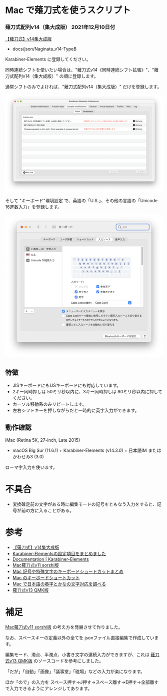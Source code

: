 # Mac で薙刀式を使うスクリプト

### 薙刀式配列v14（集大成版） 2021年12月10日付

[【薙刀式】v14集大成版](http://oookaworks.seesaa.net/article/484704326.html#gsc.tab=0)

* docs/json/Naginata_v14-TypeB

Karabiner-Elements に登録してください。

同時連続シフトを使いたい場合は、"薙刀式v14《同時連続シフト拡張》"、"薙刀式配列v14（集大成版）" の順に登録します。

通常シフトのみでよければ、"薙刀式配列v14（集大成版）" だけを登録します。

![Karabiner-Elements画面](Karabiner設定.png)

そして "キーボード"環境設定 で、英語の「U.S.」、その他の言語の「Unicode 16進数入力」を登録します。

![キーボード環境設定](キーボード環境設定.png)

## 特徴

* JISキーボードにもUSキーボードにも対応しています。
* 2キー同時押しは 50ミリ秒以内に、3キー同時押しは 80ミリ秒以内に押してください。
* カーソル移動系のみリピートします。
* 左右シフトキーを押しながらだと一時的に英字入力ができます。

## 動作確認

iMac (Retina 5K, 27-inch, Late 2015)
* macOS Big Sur (11.6.1) + Karabiner-Elements (v14.3.0) + 日本語IM または かわせみ3 (3.0)

ローマ字入力を使います。

# 不具合

* 変換確定前の文字がある時に編集モードの記号をともなう入力をすると、記号が前の方に入ることがある。

# 参考

* [【薙刀式】v14集大成版](http://oookaworks.seesaa.net/article/484704326.html#gsc.tab=0)
* [Karabiner-Elementsの設定項目をまとめました](https://qiita.com/s-show/items/a1fd228b04801477729c)
* [Documentation | Karabiner-Elements](https://karabiner-elements.pqrs.org/docs/)
* [Mac薙刀式v11 sorshi版](https://github.com/sorshi/KE-complex_modifications-NAGINATA)
* [Mac 記号や特殊文字のキーボードショートカットまとめ](http://inforati.jp/apple/mac-tips-techniques/system-hints/how-to-use-special-characters-and-symbols-keyboard-shortcut-with-macos.html)
* [Mac のキーボードショートカット](https://support.apple.com/ja-jp/HT201236)
* [Mac で日本語の英字とかなの文字対応を調べる](https://support.apple.com/ja-jp/guide/japanese-input-method/jpim10277/6.2.1/mac/10.14)
* [薙刀式v13 QMK版](https://github.com/eswai/qmk_firmware/tree/master/keyboards/crkbd/keymaps/naginata_v13u)

# 補足

[Mac薙刀式v11 sorshi版](https://github.com/sorshi/KE-complex_modifications-NAGINATA) の考え方を発展させて作りました。

なお、スペースキーの定義以外の全てを jsonファイル直接編集で作成しています。

編集モード、濁点、半濁点、小書き文字の連続入力ができますが、これは [薙刀式v13 QMK版](https://github.com/eswai/qmk_firmware/tree/master/keyboards/crkbd/keymaps/naginata_v13u) のソースコードを参考にしました。

「だが」「自動」「画像」「議事堂」「磁場」などの入力が楽になります。

ほか「ので」の入力を スペース押す→J押す→スペース離す→E押す→全部離す で入力できるようにアレンジしてあります。
